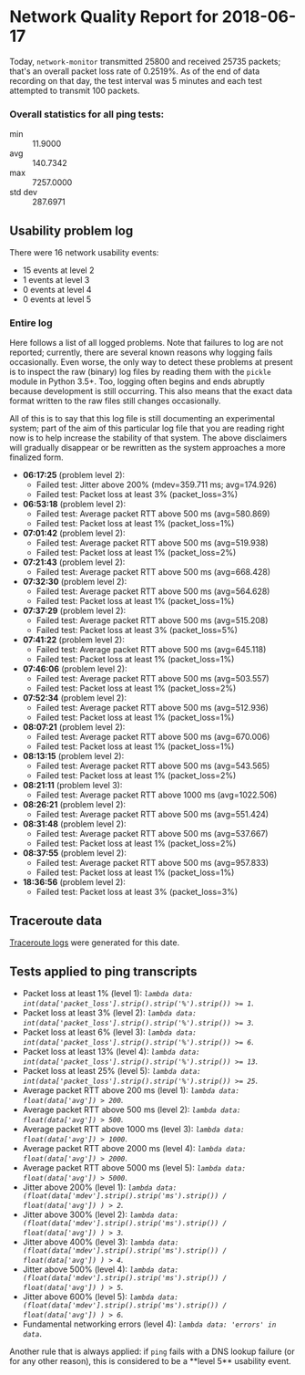 
# Network Quality Report for 2018-06-17

Today, <code>network-monitor</code> transmitted 25800 and received 25735 packets; that's an overall packet loss rate of 0.2519%. As of the end of data recording on that day, the test interval was 5 minutes and each test attempted to transmit 100 packets.

### Overall statistics for all ping tests:

<dl>
<dt>min</dt><dd>11.9000</dd>
<dt>avg</dt><dd>140.7342</dd>
<dt>max</dt><dd>7257.0000</dd>
<dt>std dev</dt><dd>287.6971</dd>
</dl>


## Usability problem log

There were 16 network usability events:

* 15 events at level 2
* 1 events at level 3
* 0 events at level 4
* 0 events at level 5

### Entire log

Here follows a list of all logged problems. Note that failures to log are not reported; currently,
there are several known reasons why logging fails occasionally. Even worse, the only way to detect these problems at
present is to inspect the raw (binary) log files by reading them with the <code>pickle</code> module in Python 3.5+.
Too, logging often begins and ends abruptly because development is still occurring. This also means that the exact
data format written to the raw files still changes occasionally.

All of this is to say that this log file is still documenting an experimental system; part of the aim of this
particular log file that you are reading right now is to help increase the stability of that system. The above
disclaimers will gradually disappear or be rewritten as the system approaches a more finalized form.

<ul>
<li><strong>06:17:25</strong> (problem level 2):
 <ul>
  <li>Failed test: Jitter above 200% (mdev=359.711 ms; avg=174.926)</li>
  <li>Failed test: Packet loss at least 3% (packet_loss=3%)</li>
 </ul>
</li>
<li><strong>06:53:18</strong> (problem level 2):
 <ul>
  <li>Failed test: Average packet RTT above 500 ms (avg=580.869)</li>
  <li>Failed test: Packet loss at least 1% (packet_loss=1%)</li>
 </ul>
</li>
<li><strong>07:01:42</strong> (problem level 2):
 <ul>
  <li>Failed test: Average packet RTT above 500 ms (avg=519.938)</li>
  <li>Failed test: Packet loss at least 1% (packet_loss=2%)</li>
 </ul>
</li>
<li><strong>07:21:43</strong> (problem level 2):
 <ul>
  <li>Failed test: Average packet RTT above 500 ms (avg=668.428)</li>
 </ul>
</li>
<li><strong>07:32:30</strong> (problem level 2):
 <ul>
  <li>Failed test: Average packet RTT above 500 ms (avg=564.628)</li>
  <li>Failed test: Packet loss at least 1% (packet_loss=1%)</li>
 </ul>
</li>
<li><strong>07:37:29</strong> (problem level 2):
 <ul>
  <li>Failed test: Average packet RTT above 500 ms (avg=515.208)</li>
  <li>Failed test: Packet loss at least 3% (packet_loss=5%)</li>
 </ul>
</li>
<li><strong>07:41:22</strong> (problem level 2):
 <ul>
  <li>Failed test: Average packet RTT above 500 ms (avg=645.118)</li>
  <li>Failed test: Packet loss at least 1% (packet_loss=1%)</li>
 </ul>
</li>
<li><strong>07:46:06</strong> (problem level 2):
 <ul>
  <li>Failed test: Average packet RTT above 500 ms (avg=503.557)</li>
  <li>Failed test: Packet loss at least 1% (packet_loss=2%)</li>
 </ul>
</li>
<li><strong>07:52:34</strong> (problem level 2):
 <ul>
  <li>Failed test: Average packet RTT above 500 ms (avg=512.936)</li>
  <li>Failed test: Packet loss at least 1% (packet_loss=1%)</li>
 </ul>
</li>
<li><strong>08:07:21</strong> (problem level 2):
 <ul>
  <li>Failed test: Average packet RTT above 500 ms (avg=670.006)</li>
  <li>Failed test: Packet loss at least 1% (packet_loss=1%)</li>
 </ul>
</li>
<li><strong>08:13:15</strong> (problem level 2):
 <ul>
  <li>Failed test: Average packet RTT above 500 ms (avg=543.565)</li>
  <li>Failed test: Packet loss at least 1% (packet_loss=2%)</li>
 </ul>
</li>
<li><strong>08:21:11</strong> (problem level 3):
 <ul>
  <li>Failed test: Average packet RTT above 1000 ms (avg=1022.506)</li>
 </ul>
</li>
<li><strong>08:26:21</strong> (problem level 2):
 <ul>
  <li>Failed test: Average packet RTT above 500 ms (avg=551.424)</li>
 </ul>
</li>
<li><strong>08:31:48</strong> (problem level 2):
 <ul>
  <li>Failed test: Average packet RTT above 500 ms (avg=537.667)</li>
  <li>Failed test: Packet loss at least 1% (packet_loss=2%)</li>
 </ul>
</li>
<li><strong>08:37:55</strong> (problem level 2):
 <ul>
  <li>Failed test: Average packet RTT above 500 ms (avg=957.833)</li>
  <li>Failed test: Packet loss at least 1% (packet_loss=1%)</li>
 </ul>
</li>
<li><strong>18:36:56</strong> (problem level 2):
 <ul>
  <li>Failed test: Packet loss at least 3% (packet_loss=3%)</li>
 </ul>
</li>
</ul>

## Traceroute data

<a href="reports/2018/06/2018-06-17-traceroute.md">Traceroute logs</a> were generated for this date.



## Tests applied to ping transcripts

<ul>
 <li>Packet loss at least 1% (level 1): <i><code>lambda data: int(data['packet_loss'].strip().strip('%').strip()) >= 1</code></i>.</li>
 <li>Packet loss at least 3% (level 2): <i><code>lambda data: int(data['packet_loss'].strip().strip('%').strip()) >= 3</code></i>.</li>
 <li>Packet loss at least 6% (level 3): <i><code>lambda data: int(data['packet_loss'].strip().strip('%').strip()) >= 6</code></i>.</li>
 <li>Packet loss at least 13% (level 4): <i><code>lambda data: int(data['packet_loss'].strip().strip('%').strip()) >= 13</code></i>.</li>
 <li>Packet loss at least 25% (level 5): <i><code>lambda data: int(data['packet_loss'].strip().strip('%').strip()) >= 25</code></i>.</li>
 <li>Average packet RTT above 200 ms (level 1): <i><code>lambda data: float(data['avg']) > 200</code></i>.</li>
 <li>Average packet RTT above 500 ms (level 2): <i><code>lambda data: float(data['avg']) > 500</code></i>.</li>
 <li>Average packet RTT above 1000 ms (level 3): <i><code>lambda data: float(data['avg']) > 1000</code></i>.</li>
 <li>Average packet RTT above 2000 ms (level 4): <i><code>lambda data: float(data['avg']) > 2000</code></i>.</li>
 <li>Average packet RTT above 5000 ms (level 5): <i><code>lambda data: float(data['avg']) > 5000</code></i>.</li>
 <li>Jitter above 200% (level 1): <i><code>lambda data: (float(data['mdev'].strip().strip('ms').strip()) / float(data['avg']) ) > 2</code></i>.</li>
 <li>Jitter above 300% (level 2): <i><code>lambda data: (float(data['mdev'].strip().strip('ms').strip()) / float(data['avg']) ) > 3</code></i>.</li>
 <li>Jitter above 400% (level 3): <i><code>lambda data: (float(data['mdev'].strip().strip('ms').strip()) / float(data['avg']) ) > 4</code></i>.</li>
 <li>Jitter above 500% (level 4): <i><code>lambda data: (float(data['mdev'].strip().strip('ms').strip()) / float(data['avg']) ) > 5</code></i>.</li>
 <li>Jitter above 600% (level 5): <i><code>lambda data: (float(data['mdev'].strip().strip('ms').strip()) / float(data['avg']) ) > 6</code></i>.</li>
 <li>Fundamental networking errors (level 4): <i><code>lambda data: 'errors' in data</code></i>.</li>
</ul>
Another rule that is always applied: if <code>ping</code> fails with a DNS lookup failure (or for any other reason), this is considered to be a **level 5** usability event.
